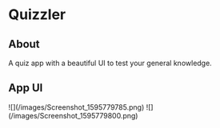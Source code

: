 # Quizzler

<h2>About</h2>
A quiz app with a beautiful UI to test your general knowledge.

<h2>App UI</h2>
![](/images/Screenshot_1595779785.png)
![](/images/Screenshot_1595779800.png)

